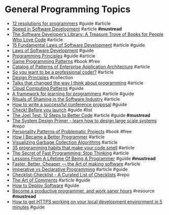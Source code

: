 # General Programming Topics

- [12 resolutions for programmers](http://matt.might.net/articles/programmers-resolutions) #guide #article
- [Speed in Software Development](https://www.targetprocess.com/articles/speed-in-software-development) #article **#mustread**
- [The Software Developer’s Library: A Treasure Trove of Books for People Who Love Code](https://medium.com/javascript-scene/the-software-developer-s-library-a-treasure-trove-of-books-for-people-who-love-code-f9bc92c7883b#.erybyoog1) #article
- [15 Fundamental Laws of Software Development](http://www.exceptionnotfound.net/fundamental-laws-of-software-development/) #article #guide
- [Laws of Software Development](http://www.globalnerdy.com/2007/07/18/laws-of-software-development/) #guide
- [Programming Principles](http://webpro.github.io/programming-principles/) #guide #article
- [Game Programming Patterns](http://gameprogrammingpatterns.com/contents.html) #book #free
- [Catalog of Patterns of Enterprise Application Architecture](http://martinfowler.com/eaaCatalog/index.html) #article
- [So you want to be a professional coder?](https://medium.com/javascript-scene/so-you-want-to-be-a-professional-coder-a3b5deb5329f#.3oqu8uemh) #article
- [Design Principles](https://principles.adactio.com/) #collection
- [Talks that changed the way I think about programming](http://www.opowell.com/post/talks-that-changed-the-way-i-think-about-programming/) #article
- [Cloud Computing Patterns](http://www.cloudcomputingpatterns.org) #guide
- [A framework for learning for programmers](https://dev.to/jjude/a-framework-for-learning-for-programmers) #article #guide
- [Rituals of Shaming in the Software Industry](http://codingwithempathy.com/2017/01/10/rituals-of-shaming-in-the-software-industry/) #article
- [How to write a successful conference proposal](https://medium.com/@fox/how-to-write-a-successful-conference-proposal-4461509d3e32#.ol693drjh) #guide
- [Check! Before you launch](http://mrgan.com/check/) #guide #list
- [The Joel Test: 12 Steps to Better Code](https://www.joelonsoftware.com/2000/08/09/the-joel-test-12-steps-to-better-code) #article #guide **#mustread**
- [The System Design Primer - learn how to design large scale systems](https://github.com/donnemartin/system-design-primer) #repo
- [Personality Patterns of Problematic Projects](https://neilonsoftware.com/books/personality-patterns-of-problematic-projects/) #book #free
- [How I Became a Better Programmer](http://jlongster.com/How-I-Became-Better-Programmer) #article
- [Visualizing Garbage Collection Algorithms](https://spin.atomicobject.com/2014/09/03/visualizing-garbage-collection-algorithms) #article
- [35 programming habits that make your code smell](https://techbeacon.com/35-bad-programming-habits-make-your-code-smell) #article
- [The Secret of Fast Programming: Stop Thinking](http://www.codesimplicity.com/post/the-secret-of-fast-programming-stop-thinking) #article
- [Lessons From A Lifetime Of Being A Programmer](http://thecodist.com/article/lessons_from_a_lifetime_of_being_a_programmer) #guide **#mustread**
- [Faster, Better, Cheaper — the Art of making software](http://jrsinclair.com/articles/2017/faster-better-cheaper-art-of-making-software) #article
- [Imperative vs Declarative Programming](https://tylermcginnis.com/imperative-vs-declarative-programming/) #article #guide
- [Checklist-Checklist - A Curated List of Checklists](https://github.com/huyingjie/Checklist-Checklist) #repo
- [The Art of Comments](https://css-tricks.com/the-art-of-comments) #article #guide
- [How to Deploy Software](https://zachholman.com/posts/deploying-software) #guide
- [Become a productive programmer, and work saner hours](https://codewithoutrules.com/) #resource **#mustread**
- [How to get HTTPS working on your local development environment in 5 minutes](https://medium.freecodecamp.org/how-to-get-https-working-on-your-local-development-environment-in-5-minutes-7af615770eec) #guide